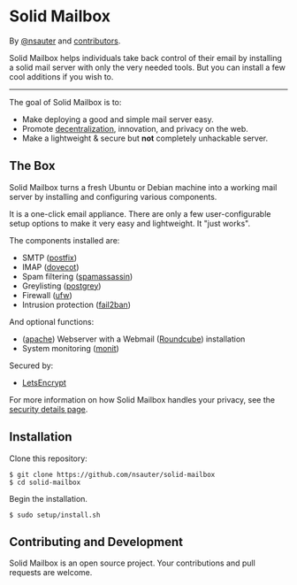 Solid Mailbox
====================

By [@nsauter](https://github.com/nsauter) and [contributors](https://github.com/nsauter/solid-mailbox/graphs/contributors).

Solid Mailbox helps individuals take back control of their email by installing a solid mail server with only the very needed tools. But you can install a few cool additions if you wish to.

* * *

The goal of Solid Mailbox is to:

* Make deploying a good and simple mail server easy.
* Promote [decentralization](http://redecentralize.org/), innovation, and privacy on the web.
* Make a lightweight & secure but **not** completely unhackable server.

The Box
-------

Solid Mailbox turns a fresh Ubuntu or Debian machine into a working mail server by installing and configuring various components.

It is a one-click email appliance. There are only a few user-configurable setup options to make it very easy and lightweight. It "just works".

The components installed are:

* SMTP ([postfix](http://www.postfix.org/))
* IMAP ([dovecot](http://dovecot.org/))
* Spam filtering ([spamassassin](https://spamassassin.apache.org/))
* Greylisting ([postgrey](http://postgrey.schweikert.ch/))
* Firewall ([ufw](https://launchpad.net/ufw))
* Intrusion protection ([fail2ban](http://www.fail2ban.org/wiki/index.php/Main_Page))

And optional functions:

* ([apache](https://httpd.apache.org/)) Webserver with a Webmail ([Roundcube](http://roundcube.net/)) installation
* System monitoring ([monit](https://mmonit.com/monit/))

Secured by:

* [LetsEncrypt](https://letsencrypt.org/de/about/)

For more information on how Solid Mailbox handles your privacy, see the [security details page](security.md).

Installation
------------

Clone this repository:

	$ git clone https://github.com/nsauter/solid-mailbox
	$ cd solid-mailbox

Begin the installation.

	$ sudo setup/install.sh


Contributing and Development
----------------------------

Solid Mailbox is an open source project. Your contributions and pull requests are welcome. 

